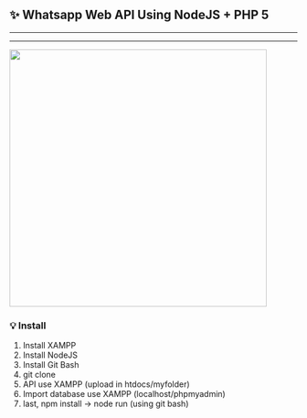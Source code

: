 ## ✨ Whatsapp Web API Using NodeJS + PHP 5

----
----
<img src="https://i.ibb.co/xgKTW6P/1.jpg" width="450px">

### 💡 Install
1. Install XAMPP
2. Install NodeJS
3. Install Git Bash
3. git clone 
4. API use XAMPP (upload in htdocs/myfolder)
5. Import database use XAMPP (localhost/phpmyadmin)
6. last, npm install -> node run (using git bash)
